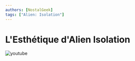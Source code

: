 ```yaml
---
authors: [NostalGeek]
tags: ["Alien: Isolation"]
---
```


# L'Esthétique d'Alien Isolation

![youtube](https://www.youtube.com/watch?v=0Wjalv4D4WI)
